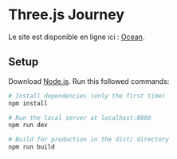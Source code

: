 # Three.js Journey

Le site est disponible en ligne ici : [Ocean](https://29-raging-sea-opal.vercel.app/).


## Setup
Download [Node.js](https://nodejs.org/en/download/).
Run this followed commands:

``` bash
# Install dependencies (only the first time)
npm install

# Run the local server at localhost:8080
npm run dev

# Build for production in the dist/ directory
npm run build
```
